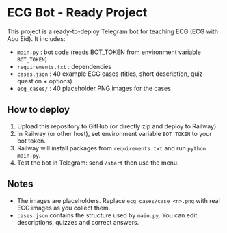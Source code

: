 # ECG Bot - Ready Project
This project is a ready-to-deploy Telegram bot for teaching ECG (ECG with Abu Eid).
It includes:
- `main.py` : bot code (reads BOT_TOKEN from environment variable `BOT_TOKEN`)
- `requirements.txt` : dependencies
- `cases.json` : 40 example ECG cases (titles, short description, quiz question + options)
- `ecg_cases/` : 40 placeholder PNG images for the cases

## How to deploy
1. Upload this repository to GitHub (or directly zip and deploy to Railway).
2. In Railway (or other host), set environment variable `BOT_TOKEN` to your bot token.
3. Railway will install packages from `requirements.txt` and run `python main.py`.
4. Test the bot in Telegram: send `/start` then use the menu.

## Notes
- The images are placeholders. Replace `ecg_cases/case_<n>.png` with real ECG images as you collect them.
- `cases.json` contains the structure used by `main.py`. You can edit descriptions, quizzes and correct answers.
